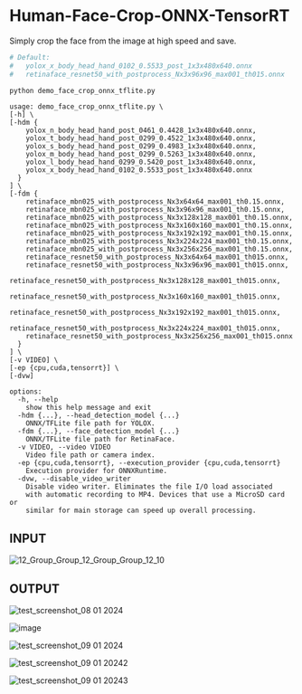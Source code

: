 # Human-Face-Crop-ONNX-TensorRT
Simply crop the face from the image at high speed and save.

```bash
# Default:
#   yolox_x_body_head_hand_0102_0.5533_post_1x3x480x640.onnx
#   retinaface_resnet50_with_postprocess_Nx3x96x96_max001_th015.onnx

python demo_face_crop_onnx_tflite.py
```

```
usage: demo_face_crop_onnx_tflite.py \
[-h] \
[-hdm {
    yolox_n_body_head_hand_post_0461_0.4428_1x3x480x640.onnx,
    yolox_t_body_head_hand_post_0299_0.4522_1x3x480x640.onnx,
    yolox_s_body_head_hand_post_0299_0.4983_1x3x480x640.onnx,
    yolox_m_body_head_hand_post_0299_0.5263_1x3x480x640.onnx,
    yolox_l_body_head_hand_0299_0.5420_post_1x3x480x640.onnx,
    yolox_x_body_head_hand_0102_0.5533_post_1x3x480x640.onnx
  }
] \
[-fdm {
    retinaface_mbn025_with_postprocess_Nx3x64x64_max001_th0.15.onnx,
    retinaface_mbn025_with_postprocess_Nx3x96x96_max001_th0.15.onnx,
    retinaface_mbn025_with_postprocess_Nx3x128x128_max001_th0.15.onnx,
    retinaface_mbn025_with_postprocess_Nx3x160x160_max001_th0.15.onnx,
    retinaface_mbn025_with_postprocess_Nx3x192x192_max001_th0.15.onnx,
    retinaface_mbn025_with_postprocess_Nx3x224x224_max001_th0.15.onnx,
    retinaface_mbn025_with_postprocess_Nx3x256x256_max001_th0.15.onnx,
    retinaface_resnet50_with_postprocess_Nx3x64x64_max001_th015.onnx,
    retinaface_resnet50_with_postprocess_Nx3x96x96_max001_th015.onnx,
    retinaface_resnet50_with_postprocess_Nx3x128x128_max001_th015.onnx,
    retinaface_resnet50_with_postprocess_Nx3x160x160_max001_th015.onnx,
    retinaface_resnet50_with_postprocess_Nx3x192x192_max001_th015.onnx,
    retinaface_resnet50_with_postprocess_Nx3x224x224_max001_th015.onnx,
    retinaface_resnet50_with_postprocess_Nx3x256x256_max001_th015.onnx
  }
] \
[-v VIDEO] \
[-ep {cpu,cuda,tensorrt}] \
[-dvw]

options:
  -h, --help
    show this help message and exit
  -hdm {...}, --head_detection_model {...}
    ONNX/TFLite file path for YOLOX.
  -fdm {...}, --face_detection_model {...}
    ONNX/TFLite file path for RetinaFace.
  -v VIDEO, --video VIDEO
    Video file path or camera index.
  -ep {cpu,cuda,tensorrt}, --execution_provider {cpu,cuda,tensorrt}
    Execution provider for ONNXRuntime.
  -dvw, --disable_video_writer
    Disable video writer. Eliminates the file I/O load associated
    with automatic recording to MP4. Devices that use a MicroSD card or
    similar for main storage can speed up overall processing.
```

## INPUT

![12_Group_Group_12_Group_Group_12_10](https://github.com/PINTO0309/Human-Face-Crop-ONNX-TensorRT/assets/33194443/4a3d8ec8-5f7d-4358-b7e9-c7835099dbdc)

## OUTPUT

![test_screenshot_08 01 2024](https://github.com/PINTO0309/Human-Face-Crop-ONNX-TensorRT/assets/33194443/1510685f-ee1c-4240-a56d-01951e7ac83c)

![image](https://github.com/PINTO0309/Human-Face-Crop-ONNX-TensorRT/assets/33194443/12a35a59-b5ce-4030-b5b2-7c720cc0dd39)

![test_screenshot_09 01 2024](https://github.com/PINTO0309/Human-Face-Crop-ONNX-TensorRT/assets/33194443/0986892c-9c54-4016-bea8-4d7ae7defe7c)

![test_screenshot_09 01 20242](https://github.com/PINTO0309/Human-Face-Crop-ONNX-TensorRT/assets/33194443/e0ce0752-e38e-45e4-a6fc-892a4d60962f)

![test_screenshot_09 01 20243](https://github.com/PINTO0309/Human-Face-Crop-ONNX-TensorRT/assets/33194443/359ffe38-7ee4-4d3d-b4b1-938bb414b590)
